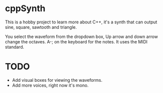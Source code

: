 # cppSynth

This is a hobby project to learn more about C++, it's a synth that can output sine, square, sawtooth and triangle.

You select the waveform from the dropdown box, Up arrow and down arrow change the octaves. A-; on the keyboard for the notes.
It uses the MIDI standard.

# TODO

* Add visual boxes for viewing the waveforms.
* Add more voices, right now it's mono.
